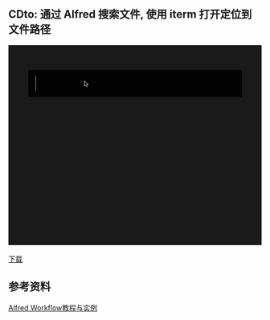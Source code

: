 ## CDto: 通过 Alfred 搜索文件, 使用 iterm 打开定位到文件路径


![](../pic/CDto/CDto.gif)

[下载](https://github.com/qbosen/Alfred-WorkFlow/raw/master/CDto/CD.alfredworkflow)

## 参考资料
[Alfred Workflow教程与实例](https://github.com/stidio/Alfred-Workflow)

